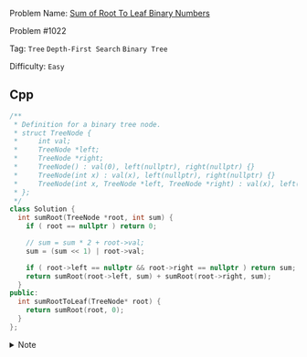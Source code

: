 Problem Name: [Sum of Root To Leaf Binary Numbers](https://leetcode.com/problems/sum-of-root-to-leaf-binary-numbers/)

Problem #1022

Tag: `Tree` `Depth-First Search` `Binary Tree`

Difficulty: `Easy`

## Cpp

```cpp
/**
 * Definition for a binary tree node.
 * struct TreeNode {
 *     int val;
 *     TreeNode *left;
 *     TreeNode *right;
 *     TreeNode() : val(0), left(nullptr), right(nullptr) {}
 *     TreeNode(int x) : val(x), left(nullptr), right(nullptr) {}
 *     TreeNode(int x, TreeNode *left, TreeNode *right) : val(x), left(left), right(right) {}
 * };
 */
class Solution {
  int sumRoot(TreeNode *root, int sum) {
    if ( root == nullptr ) return 0;

    // sum = sum * 2 + root->val;
    sum = (sum << 1) | root->val;

    if ( root->left == nullptr && root->right == nullptr ) return sum;
    return sumRoot(root->left, sum) + sumRoot(root->right, sum);
  }
public:
  int sumRootToLeaf(TreeNode* root) {
    return sumRoot(root, 0);
  }
};
```

<details>
  <summary>Note</summary>
  <li>Use bit-wise operator for convertion to get more efficient code</li>
  <li>If leaf node is found out, return <code>sum</code> or so far calculation</li>
  <li>Return the sum of left & right nodes</li>
</details>
